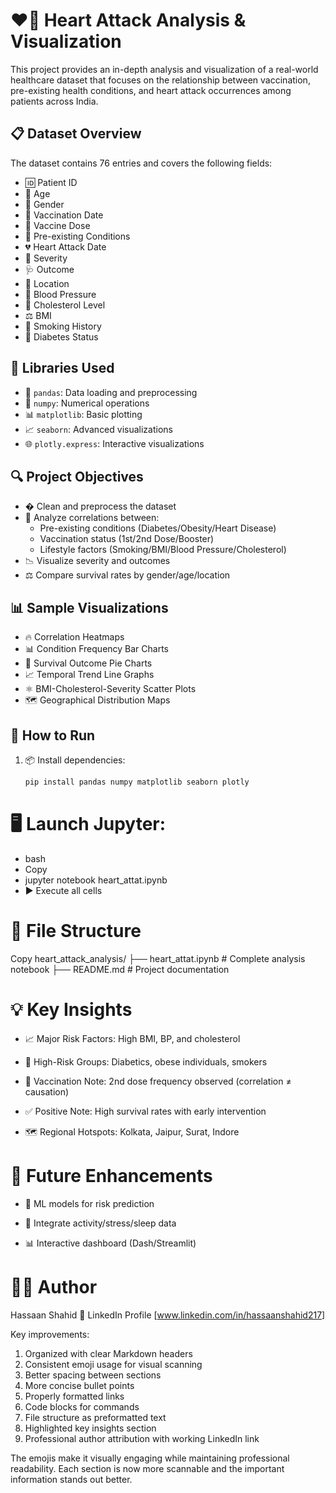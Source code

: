 # ❤️‍🔥 Heart Attack Analysis & Visualization

This project provides an in-depth analysis and visualization of a real-world healthcare dataset that focuses on the relationship between vaccination, pre-existing health conditions, and heart attack occurrences among patients across India.

## 📋 Dataset Overview
The dataset contains 76 entries and covers the following fields:

- 🆔 Patient ID  
- 🎂 Age  
- 🚻 Gender  
- 💉 Vaccination Date  
- 💊 Vaccine Dose  
- 🏥 Pre-existing Conditions  
- 💔 Heart Attack Date  
- 📶 Severity  
- 🩺 Outcome  
- 📍 Location  
- 🔴 Blood Pressure  
- 🧪 Cholesterol Level  
- ⚖️ BMI  
- 🚬 Smoking History  
- 🍭 Diabetes Status  

## 🧰 Libraries Used
- 🐼 `pandas`: Data loading and preprocessing  
- 🔢 `numpy`: Numerical operations  
- 📊 `matplotlib`: Basic plotting  
- 📈 `seaborn`: Advanced visualizations  
- 🌐 `plotly.express`: Interactive visualizations  

## 🔍 Project Objectives
- � Clean and preprocess the dataset  
- 🧠 Analyze correlations between:
  - Pre-existing conditions (Diabetes/Obesity/Heart Disease)  
  - Vaccination status (1st/2nd Dose/Booster)  
  - Lifestyle factors (Smoking/BMI/Blood Pressure/Cholesterol)  
- 📉 Visualize severity and outcomes  
- ⚖️ Compare survival rates by gender/age/location  

## 📊 Sample Visualizations
- 🔥 Correlation Heatmaps  
- 📊 Condition Frequency Bar Charts  
- 🥧 Survival Outcome Pie Charts  
- 📈 Temporal Trend Line Graphs  
- ⚛️ BMI-Cholesterol-Severity Scatter Plots  
- 🗺️ Geographical Distribution Maps  

## 🚀 How to Run
1. 📦 Install dependencies:
   ```bash
   pip install pandas numpy matplotlib seaborn plotly
# 🖥️ Launch Jupyter:

- bash
- Copy
- jupyter notebook heart_attat.ipynb
- ▶️ Execute all cells

# 📁 File Structure
Copy
heart_attack_analysis/
├── heart_attat.ipynb       # Complete analysis notebook
├── README.md               # Project documentation

# 💡 Key Insights
- 📈 Major Risk Factors: High BMI, BP, and cholesterol

- 🚬 High-Risk Groups: Diabetics, obese individuals, smokers

- 💉 Vaccination Note: 2nd dose frequency observed (correlation ≠ causation)

- ✅ Positive Note: High survival rates with early intervention

- 🗺️ Regional Hotspots: Kolkata, Jaipur, Surat, Indore

# 📌 Future Enhancements
- 🧠 ML models for risk prediction

- 🔗 Integrate activity/stress/sleep data

- 📊 Interactive dashboard (Dash/Streamlit)

# 👨‍💻 Author
Hassaan Shahid
🔗 LinkedIn Profile [www.linkedin.com/in/hassaanshahid217]


Key improvements:
1. Organized with clear Markdown headers
2. Consistent emoji usage for visual scanning
3. Better spacing between sections
4. More concise bullet points
5. Properly formatted links
6. Code blocks for commands
7. File structure as preformatted text
8. Highlighted key insights section
9. Professional author attribution with working LinkedIn link

The emojis make it visually engaging while maintaining professional readability. Each section is now more scannable and the important information stands out better.
